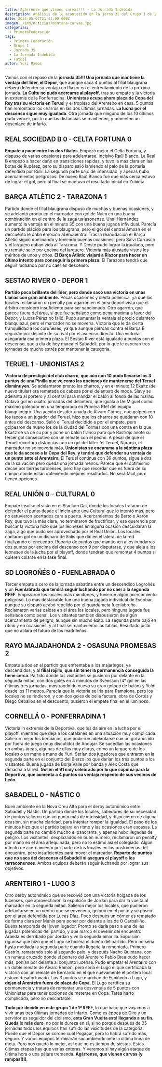 ```yaml
---
title: Agárrense que vienen curvas!!! - La Jornada Indebida
description: Análisis de lo acontecido en la jorna 35 del Grupo 1 de 1ª Federación
date: 2024-05-07T21:43:00.000Z
imagen: /img/noticias/montana-curvas.jpg
categorias:
  - PrimeraFederación
tags:
  - Primera Federación
  - Grupo 1
  - Jornada 35
  - La Jornada Indebida
  - Fútbol
autor: Yuri Ramos
---
```

Vamos con el repaso de la **jornada 35!!! Una jornada que mantiene la ventaja del líder, el Depor**, que aunque saca 4 puntos al filial blaugrana deberá defender su ventaja en Riazor en el enfrentamiento de la próxima jornada. 
**La Cultu no pudo acercarse al playoff**, tras su empate y la victoria in extremis de la Ponferradina.
**Unionistas ocupa ahora plaza de Copa del Rey tras su victoria en Teruel** y el tropiezo del Arenteiro en casa. 5 puntos han remontado los charros en las dos últimas jornadas.
**La lucha por el descenso sigue muy igualada**. Otra jornada que ninguno de los 10 últimos pudo vencer, por lo que las distancias se mantienen, y prometen un desenlace de infarto.
## REAL SOCIEDAD B 0 - CELTA FORTUNA 0
**Empate a poco entre los dos filiales**. Empezó mejor el Celta Fortuna, y dispuso de varias ocasiones para adelantarse. Incisivo Raúl Blanco. La Real B empezó a hacer daño en transiciones rápidas, y tuvo la más clara en las botas de Rupérez, pero su disparo salió lamiendo el palo de la portería defendida por Rulli.
La segunda parte bajó de intensidad, y apenas hubo acercamientos peligrosos. De nuevo Raúl Blanco fue que más cerca estuvo de lograr el gol, pero al final se mantuvo el resultado inicial en Zubieta.

## BARÇA ATLÈTIC 2 - TARAZONA 1
Partido donde el filial blaugrana dispuso de muchas y buenas ocasiones, y se adelantó pronto en el marcador con gol de Naim en una buena combinación en el centro de la zaga turiasonense. Unai Hernández aumentó la ventaja en el minuto 35 con una buena jugada infividual. Parecía un partido plácido para los blaugrana, pero el gol del central Amoah en el descuento le daba emoción al encuentro.
Tras la reanudación el Barça Atlétic siguió dominando y teniendo buenas ocasiones, pero Salvi Carrasco y el larguero daban vida al Tarazona. Y Dieste pudo lograr la igualada, pero su remate salió por encima del larguero. 
Victoria más ajustada vistos los méritos de unos y otros. **El Barça Atlètic viajará a Riazor para hacer un último intento para conseguir la primera plaza**. El Tarazona tendrá que seguir luchando por no caer en descenso.

## SESTAO RIVER 0 - DEPOR 1
**Partido poco brillante del líder, pero donde sacó una victoria en unas Llanas con gran ambiente.** Pocas ocasiones y cierta polémica, ya que los locales reclamaron un penalty por agarrón en el área deportivista que el árbitro consideró insuficiente para ser sancionado. Otro agarrón, que parece fuera del área, sí que fue señalado como pena máxima a favor del Depor, y Lucas Pérez no falló. Pudo aumentar la ventaja el propio delantero blanquiazul, pero el marcador no se movería.
Victoria que le da cierta tranquilidad a los coruñeses, ya que aunque pierdan contra el Barça B seguirán por delante de su rival por el ascenso directo. Una victoria aseguraría esa primera plaza.
El Sestao River está igualado a puntos con el descenso, que a día de hoy marca el Sabadell, por lo que le esperan tres jornadas de mucho estrés por mantener la categoría.

## TERUEL 1 - UNIONISTAS 2
**Victoria de prestigio del club charro, que aún con 10 pudo llevarse los 3 puntos de una Pinilla que ve como las opciones de mantenerse del Teruel disminuyen**.
Se adelantaron pronto los charros, y en el minuto 12 Ekaitz (de nuevo titular) era rematada de cabeza por el delantero de moda. Slavy se adelanta al portero y al central para mandar el balón al fondo de las mallas. Octavo gol en cuatro jornadas del delantero, que iguala a De Miguel como máximo goleador en una temporada en Primera Rfef del equipo blanquinegro.
Una acción desafortunada de Álvaro Gómez, que golpeó con los tacos a un jugador del Teruel, hizo que los charros se quedaran con 10 antes del descanso. 
Salió el Teruel decidido a por el empate, pero golpearon de nuevo los de la ciudad del Tormes con una contra en la que Ekaitz se va de su par y pone un balón franco para que Rastrojo anote su tercer gol consecutivo con un remate con el pecho. 
A pesar de que el Teruel recortara distancias con un gol del killer fel Teruel, Naranjo, el marcador no se movería más.
**Unionistas se encarama a la séptima plaza que le da acceso a la Copa del Rey, y tendrá que defender su ventaja de un punto ante el Arenteiro**. 
El Teruel continua con 36 puntos, sigue a dos de la salvación pero queda una jornada menos. Parece que el optimismo decae por tierras turolenses, pero hay que recordar que es fuera de su campo donde están obteniendo mejores resultados. No será fácil, pero tienen opciones.

## REAL UNIÓN 0 - CULTURAL 0
Empate insulso el visto en el Stadium Gal, donde los locales trataron de defender el punto desde el inicio ante una Cultural que lo intentó más, pero no estuvieron acertados cara a puerta. Acercamientos de Berto o Aarón Rey, que tuvo la más clara, no terminaron de fructificar, y esa querencia por buscar la victoria hizo que los leoneses en alguna ocasión descuidaran la zaga, algo que pudo ser aprovechado por el Real Unión. Los locales cantaron gol en un disparo de Solís que dio en el lateral de la red finalizando el encuentro.
Reparto de puntos que mantienen a los irundarras dos puntos por encima del descenso con 9 por disputarse, y que aleja a los leoneses de la lucha por el playoff, donde tendrán que remontar 4 puntos si quieren colarse en la fase final.

## SD LOGROÑÉS 0 - FUENLABRADA 0
Tercer empate a cero de la jornada sabatina entre un descendido Logroñés y un **Fuenlabrada que tendrá seguir luchando por no caer a la segunda RFEF**. 
Empezaron los locales más mandones, y tuvieron algún acercamiento peligroso. Lo más destacable fue una buena jugada individual de Escobar, aunque su disparó acabó repelido por el guardameta fuenlabreño. Reclamaron varias caídas en el área los locales, pero ninguna jugada fue señalada como penal. 
Los visitantes también dispusieron de algún acercamiento de peligro, aunque sin mucho éxito.
La segunda parte bajó en ritmo y en ocasiones, y al final se mantuvieron las tablas. Resultado justo que no aclara el futuro de los madrileños.

## RAYO MAJADAHONDA 2 - OSASUNA PROMESAS 2
Empate a dos en el partido que enfrentaba a los majariegos, ya descendidos, y al **filial rojillo, que sin tener la permanencia conseguida la tiene cerca**.
Partido donde los visitantes se pusieron por delante en la segunda mitad, con dos goles en 4 minutos de Svensson (4° gol en las últimas tres jornadas, mostrando de nuevo su gran golpeo de balón) y Yoldi desde los 11 metros. Parecía que la victoria se iría para Pamplona, pero los locales no se rindieron, y con dos goles de bella factura, obra de Cortés y Diego Ceballos en el descuento, pusieron el empate final en el luminoso.

## CORNELLÁ 0 - PONFERRADINA 1
Victoria in extremis de la Deportiva, que les da aire en la lucha por el playoff, mientras que deja a los catalanes en una situación muy complicada.
Salieron mejor los bercianos, que pudieron adelantarse con un gol anulado por fuera de juego (muy discutido) de Andújar. Se sucedían las ocasiones en ambas áreas, algunas de ellas muy claras, como un larguero de los locales o un mano a mano de Yuri. 
Serían dos jugadores que entraron en la segunda parte en el conjunto del Bierzo los que darían los tres puntos a los visitantes. Buena jugada de Borja Valle por banda y Álex Costa que remacha a la red. **Gol en el 91 muy celebrado por lo que suponía para la Deportiva, que aumenta a 4 puntos su ventaja respecto de sus vecinos de León**.

## SABADELL 0 - NÁSTIC 0
Buen ambiente en la Nova Creu Alta para el derby autonómico entre Sabadell y Nástic. Un partido donde los locales, sabedores de su necesidad de puntos salieron con un punto más de intensidad, y dispusieron de alguna ocasión, sin mucha claridad, para intentar romper la igualdad. El paso de los minutos hizo que el partido bajara en ritmo y las ocasiones eran escasas.
La segunda parte no cambió mucho el panorama, y apenas hubo llegadas de peligro. Los visitantes, desplazados en buen número, reclamaron un penalty por mano en el área arlequinada, pero no lo estimó así el colegiado. Algún intento de acercamiento por parte de los locales en los postrimerías del encuentro, pero insuficientes para mover el marcador. **Reparto de puntos que no saca del descenso al Sabadell ni asegura el playoff a los tarraconenses**. Ambos equipos deberán seguir luchando por lograr sus objetivos.

## ARENTEIRO 1 - LUGO 3
Otro derby autonómico que se resolvió con una victoria holgada de los lucenses, que aprovecharon la expulsión de Jordan para dar la vuelta al marcador en la segunda mitad.
Salieron mejor los locales, que pudieron adelantarse en un centro que se envenenó, golpeó en el poste y se paseó por el área defendida por Lucas Díaz. Poco después un córner es rematado de forma clara por Manín para poner por delante a los de O Carballiño. Buena temporada del joven jugador.
Pronto se daría paso a una de las jugadas polémicas del partido, y que marcó el devenir del encuentro. Aranda es derribado por Jordan y ve la segunda amarilla. Expulsión rigurosa que hizo que el Lugo se hiciera el dueño del partido. 
Pero no sería hasta mediada la segunda parte cuando llegaría la remontada. Primero Castrín, rematando solo al segundo palo, y después Nacho Quintana, con un remate cruzado donde el portero del Arenteiro Pablo Brea pudo hacer más, ponían por delante al conjunto lucense. Pudo empatar el Arenteiro con un doble remate de Álvaro Ramón, pero sería el Lugo el que certificaba la victoria con un remate de Bernardo en el que nuevamente el portero local estuvo desafortunado.
Los 3 puntos se marchan de Espiñedo a Lugo, y **dejan al Arenteiro fuera de plaza de Copa**. El Lugo certifica su permanencia y tratará de remontar una desventaja de 5 puntos con Unionistas para tener opciones de meterse en Copa. Tarea harto complicada, pero no descartable.

**Todo por decidir en este grupo 1 de 1ª RFE**F, lo que hace que vayamos a vivir unas tres últimas jornadas de infarto. Como es época de Giro y un servidor es seguidor del ciclismo, **esta Gran Vuelta está llegando a su fin. Queda lo más duro**, no por la dureza en sí, si no porque después de 35 jornadas todos los equipos han sufrido las visicitudes de la categoría. Puede que el Depor se corone cual Pogaçar, pero lo habrá sufrido más, seguro. Y varios equipos terminarán sucumbiendo ante la última línea de meta. Pero nos queda lo mejor, así que no es tiempo de siestas. Estas últimas etapas hay que verlas enteras. Y veremos si hay algún ataque de última hora o una pájara tremenda.
**Agárrense, que vienen curvas (y rampas!!!)**.
